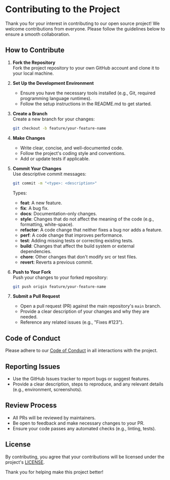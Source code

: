 # Contributing to the Project

Thank you for your interest in contributing to our open source project! We welcome contributions from everyone. Please follow the guidelines below to ensure a smooth collaboration.

## How to Contribute

1. **Fork the Repository**  
   Fork the project repository to your own GitHub account and clone it to your local machine.

2. **Set Up the Development Environment**  
   - Ensure you have the necessary tools installed (e.g., Git, required programming language runtimes).  
   - Follow the setup instructions in the README.md to get started.

3. **Create a Branch**  
   Create a new branch for your changes:  
   ```bash
   git checkout -b feature/your-feature-name
   ```

4. **Make Changes**  
   - Write clear, concise, and well-documented code.  
   - Follow the project's coding style and conventions.  
   - Add or update tests if applicable.

5. **Commit Your Changes**  
   Use descriptive commit messages:  
   ```bash
   git commit -m "<type>: <description>"
   ```
   Types:
   - **feat**: A new feature.
   - **fix**: A bug fix.
   - **docs**: Documentation-only changes.
   - **style**: Changes that do not affect the meaning of the code (e.g., formatting, white-space).
   - **refactor**: A code change that neither fixes a bug nor adds a feature.
   - **perf**: A code change that improves performance.
   - **test**: Adding missing tests or correcting existing tests.
   - **build**: Changes that affect the build system or external dependencies.
   - **chore**: Other changes that don't modify src or test files.
   - **revert**: Reverts a previous commit.

6. **Push to Your Fork**  
   Push your changes to your forked repository:  
   ```bash
   git push origin feature/your-feature-name
   ```

7. **Submit a Pull Request**  
   - Open a pull request (PR) against the main repository's `main` branch.  
   - Provide a clear description of your changes and why they are needed.  
   - Reference any related issues (e.g., "Fixes #123").

## Code of Conduct
Please adhere to our [Code of Conduct](CODE_OF_CONDUCT.md) in all interactions with the project.

## Reporting Issues
- Use the GitHub Issues tracker to report bugs or suggest features.  
- Provide a clear description, steps to reproduce, and any relevant details (e.g., environment, screenshots).

## Review Process
- All PRs will be reviewed by maintainers.  
- Be open to feedback and make necessary changes to your PR.  
- Ensure your code passes any automated checks (e.g., linting, tests).

## License
By contributing, you agree that your contributions will be licensed under the project's [LICENSE](LICENSE).

Thank you for helping make this project better!